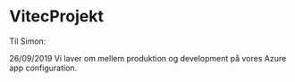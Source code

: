 # VitecProjekt


Til Simon:

26/09/2019
Vi laver om mellem produktion og development på vores Azure app configuration.
